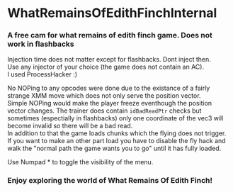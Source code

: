 # WhatRemainsOfEdithFinchInternal
### A free cam for what remains of edith finch game. Does not work in flashbacks

Injection time does not matter except for flashbacks. Dont inject then.  
Use any injector of your choice (the game does not contain an AC).  
I used ProcessHacker :)  

No NOPing to any opcodes were done due to the existance of a fairly strange XMM move which does not only serve the position vector.  
Simple NOPing would make the player freeze eventhough the position vector changes.
The trainer does contain ```idBadReadPtr``` checks but sometimes (espectially in flashbacks) only one coordinate of the vec3 will become
invalid so there will be a bad read.  
In addition to that the game loads chunks which the flying does not trigger. If you want to make an other part load you have to disable the fly hack 
and walk the "normal path the game wants you to go" until it has fully loaded.  

Use Numpad * to toggle the visibility of the menu.

### Enjoy exploring the world of What Remains Of Edith Finch!
